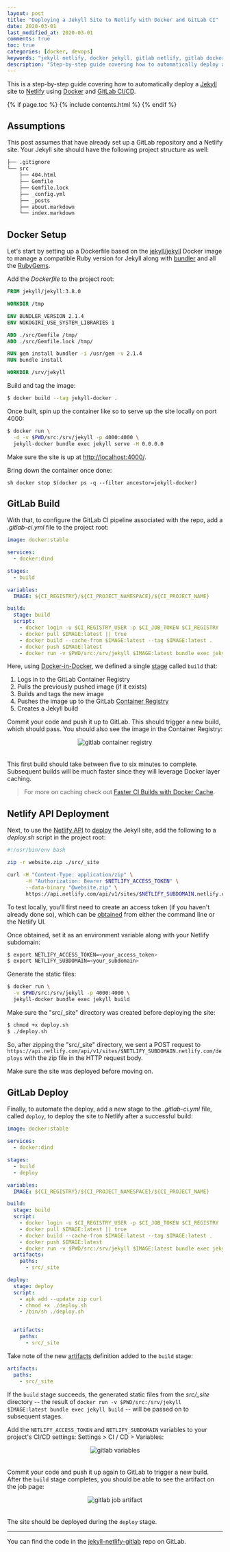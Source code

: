 ```yaml
---
layout: post
title: "Deploying a Jekyll Site to Netlify with Docker and GitLab CI"
date: 2020-03-01
last_modified_at: 2020-03-01
comments: true
toc: true
categories: [docker, devops]
keywords: "jekyll netlify, docker jekyll, gitlab netlify, gitlab docker, girtlab jekyll"
description: "Step-by-step guide covering how to automatically deploy a Jekyll site to Netlify using Docker and GitLab CI."
---
```


This is a step-by-step guide covering how to automatically deploy a [Jekyll](https://jekyllrb.com/) site to [Netlify](https://www.netlify.com/) using [Docker](https://www.docker.com/) and [GitLab CI/CD](https://about.gitlab.com/stages-devops-lifecycle/continuous-integration/).

{% if page.toc %}
{% include contents.html %}
{% endif %}

## Assumptions

This post assumes that have already set up a GitLab repository and a Netlify site. Your Jekyll site should have the following project structure as well:

```sh
├── .gitignore
└── src
    ├── 404.html
    ├── Gemfile
    ├── Gemfile.lock
    ├── _config.yml
    ├── _posts
    ├── about.markdown
    └── index.markdown
```

## Docker Setup

Let's start by setting up a Dockerfile based on the [jekyll/jekyll](https://hub.docker.com/r/jekyll/jekyll/) Docker image to manage a compatible Ruby version for Jekyll along with [bundler](https://bundler.io/) and all the [RubyGems](https://rubygems.org/).

Add the *Dockerfile* to the project root:

```dockerfile
FROM jekyll/jekyll:3.8.0

WORKDIR /tmp

ENV BUNDLER_VERSION 2.1.4
ENV NOKOGIRI_USE_SYSTEM_LIBRARIES 1

ADD ./src/Gemfile /tmp/
ADD ./src/Gemfile.lock /tmp/

RUN gem install bundler -i /usr/gem -v 2.1.4
RUN bundle install

WORKDIR /srv/jekyll
```

Build and tag the image:

```sh
$ docker build --tag jekyll-docker .
```

Once built, spin up the container like so to serve up the site locally on port 4000:

```sh
$ docker run \
  -d -v $PWD/src:/srv/jekyll -p 4000:4000 \
  jekyll-docker bundle exec jekyll serve -H 0.0.0.0
```

Make sure the site is up at [http://localhost:4000/](http://localhost:4000/).

Bring down the container once done:

```
sh docker stop $(docker ps -q --filter ancestor=jekyll-docker)
```

## GitLab Build

With that, to configure the GitLab CI pipeline associated with the repo, add a *.gitlab-ci.yml* file to the project root:

```yaml
image: docker:stable

services:
  - docker:dind

stages:
  - build

variables:
  IMAGE: ${CI_REGISTRY}/${CI_PROJECT_NAMESPACE}/${CI_PROJECT_NAME}

build:
  stage: build
  script:
    - docker login -u $CI_REGISTRY_USER -p $CI_JOB_TOKEN $CI_REGISTRY
    - docker pull $IMAGE:latest || true
    - docker build --cache-from $IMAGE:latest --tag $IMAGE:latest .
    - docker push $IMAGE:latest
    - docker run -v $PWD/src:/srv/jekyll $IMAGE:latest bundle exec jekyll build
```

Here, using [Docker-in-Docker](https://hub.docker.com/_/docker), we defined a single [stage](https://docs.gitlab.com/ee/ci/yaml/#stages) called `build` that:

1. Logs in to the GitLab Container Registry
1. Pulls the previously pushed image (if it exists)
1. Builds and tags the new image
1. Pushes the image up to the GitLab [Container Registry](https://docs.gitlab.com/ee/user/packages/container_registry/)
1. Creates a Jekyll build

Commit your code and push it up to GitLab. This should trigger a new build, which should pass. You should also see the image in the Container Registry:

<div style="text-align:center;">
  <img src="/assets/img/blog/jekyll-netlify-gitlab/gitlab-container-registry.png" style="max-width:90%;border:0;box-shadow:none;margin-bottom:20px;" alt="gitlab container registry">
</div>

This first build should take between five to six minutes to complete. Subsequent builds will be much faster since they will leverage Docker layer caching.

> For more on caching check out [Faster CI Builds with Docker Cache](https://testdriven.io/blog/faster-ci-builds-with-docker-cache/).

## Netlify API Deployment

Next, to use the [Netlify API](https://docs.netlify.com/api/get-started/) to [deploy](https://docs.netlify.com/api/get-started/#deploy-via-api) the Jekyll site, add the following to a *deploy.sh* script in the project root:

```sh
#!/usr/bin/env bash

zip -r website.zip ./src/_site

curl -H "Content-Type: application/zip" \
      -H "Authorization: Bearer $NETLIFY_ACCESS_TOKEN" \
      --data-binary "@website.zip" \
      https://api.netlify.com/api/v1/sites/$NETLIFY_SUBDOMAIN.netlify.com/deploys
```

To test locally, you'll first need to create an access token (if you haven't already done so), which can be [obtained](https://docs.netlify.com/cli/get-started/#authentication) from either the command line or the Netlify UI.

Once obtained, set it as an environment variable along with your Netlify subdomain:

```sh
$ export NETLIFY_ACCESS_TOKEN=<your_access_token>
$ export NETLIFY_SUBDOMAIN=<your_subdomain>
```

Generate the static files:

```sh
$ docker run \
  -v $PWD/src:/srv/jekyll -p 4000:4000 \
  jekyll-docker bundle exec jekyll build
```

Make sure the "src/_site" directory was created before deploying the site:

```sh
$ chmod +x deploy.sh
$ ./deploy.sh
```

So, after zipping the "src/_site" directory, we sent a POST request to `https://api.netlify.com/api/v1/sites/$NETLIFY_SUBDOMAIN.netlify.com/deploys` with the zip file in the HTTP request body.

Make sure the site was deployed before moving on.

## GitLab Deploy

Finally, to automate the deploy, add a new stage to the *.gitlab-ci.yml* file, called `deploy`, to deploy the site to Netlify after a successful build:

```yaml
image: docker:stable

services:
  - docker:dind

stages:
  - build
  - deploy

variables:
  IMAGE: ${CI_REGISTRY}/${CI_PROJECT_NAMESPACE}/${CI_PROJECT_NAME}

build:
  stage: build
  script:
    - docker login -u $CI_REGISTRY_USER -p $CI_JOB_TOKEN $CI_REGISTRY
    - docker pull $IMAGE:latest || true
    - docker build --cache-from $IMAGE:latest --tag $IMAGE:latest .
    - docker push $IMAGE:latest
    - docker run -v $PWD/src:/srv/jekyll $IMAGE:latest bundle exec jekyll build
  artifacts:
    paths:
      - src/_site

deploy:
  stage: deploy
  script:
    - apk add --update zip curl
    - chmod +x ./deploy.sh
    - /bin/sh ./deploy.sh


  artifacts:
    paths:
      - src/_site
```

Take note of the new [artifacts](https://docs.gitlab.com/ee/user/project/pipelines/job_artifacts.html) definition added to the `build` stage:

```yaml
artifacts:
  paths:
    - src/_site
```

If the `build` stage succeeds, the generated static files from the *src/_site* directory -- the result of `docker run -v $PWD/src:/srv/jekyll $IMAGE:latest bundle exec jekyll build` -- will be passed on to subsequent stages.

Add the `NETLIFY_ACCESS_TOKEN` and `NETLIFY_SUBDOMAIN` variables to your project's CI/CD settings: Settings > CI / CD > Variables:

<div style="text-align:center;">
  <img src="/assets/img/blog/jekyll-netlify-gitlab/gitlab-variables.png" style="max-width:90%;border:0;box-shadow:none;margin-bottom:20px;" alt="gitlab variables">
</div>

Commit your code and push it up again to GitLab to trigger a new build. After the `build` stage completes, you should be able to see the artifact on the job page:

<div style="text-align:center;">
  <img src="/assets/img/blog/jekyll-netlify-gitlab/gitlab-job-artifact.png" style="max-width:90%;border:0;box-shadow:none;margin-bottom:20px;" alt="gitlab job artifact">
</div>

The site should be deployed during the `deploy` stage.

---

You can find the code in the [jekyll-netlify-gitlab](https://gitlab.com/michaelherman/jekyll-netlify-gitlab) repo on GitLab.
